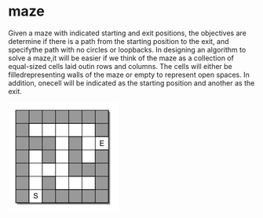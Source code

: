 # maze
Given  a  maze  with  indicated  starting  and  exit  positions,  the  objectives  are  determine if there is a path from the starting position to the exit, and specifythe path with no circles or loopbacks.  In designing an algorithm to solve a maze,it will be easier if we think of the maze as a collection of equal-sized cells laid outin  rows  and  columns.   The  cells  will  either  be  filledrepresenting walls of the maze or empty to represent open spaces.  In addition, onecell will be indicated as the starting position and another as the exit.

![example](example.png)
